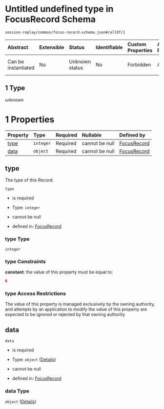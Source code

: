 # Untitled undefined type in FocusRecord Schema

```txt
session-replay/common/focus-record-schema.json#/allOf/1
```



| Abstract            | Extensible | Status         | Identifiable | Custom Properties | Additional Properties | Access Restrictions | Defined In                                                                                                 |
| :------------------ | :--------- | :------------- | :----------- | :---------------- | :-------------------- | :------------------ | :--------------------------------------------------------------------------------------------------------- |
| Can be instantiated | No         | Unknown status | No           | Forbidden         | Allowed               | none                | [focus-record-schema.json\*](../out/session-replay/common/focus-record-schema.json "open original schema") |

## 1 Type

unknown

# 1 Properties

| Property      | Type      | Required | Nullable       | Defined by                                                                                                                              |
| :------------ | :-------- | :------- | :------------- | :-------------------------------------------------------------------------------------------------------------------------------------- |
| [type](#type) | `integer` | Required | cannot be null | [FocusRecord](focus-record-schema-allof-1-properties-type.md "session-replay/common/focus-record-schema.json#/allOf/1/properties/type") |
| [data](#data) | `object`  | Required | cannot be null | [FocusRecord](focus-record-schema-allof-1-properties-data.md "session-replay/common/focus-record-schema.json#/allOf/1/properties/data") |

## type

The type of this Record.

`type`

* is required

* Type: `integer`

* cannot be null

* defined in: [FocusRecord](focus-record-schema-allof-1-properties-type.md "session-replay/common/focus-record-schema.json#/allOf/1/properties/type")

### type Type

`integer`

### type Constraints

**constant**: the value of this property must be equal to:

```json
6
```

### type Access Restrictions

The value of this property is managed exclusively by the owning authority, and attempts by an application to modify the value of this property are expected to be ignored or rejected by that owning authority

## data



`data`

* is required

* Type: `object` ([Details](focus-record-schema-allof-1-properties-data.md))

* cannot be null

* defined in: [FocusRecord](focus-record-schema-allof-1-properties-data.md "session-replay/common/focus-record-schema.json#/allOf/1/properties/data")

### data Type

`object` ([Details](focus-record-schema-allof-1-properties-data.md))
